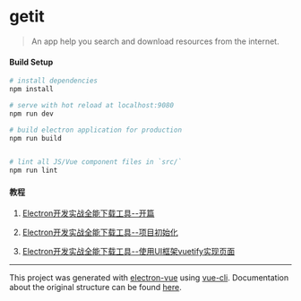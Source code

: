 # getit

> An app help you search and download resources from the internet.

#### Build Setup

``` bash
# install dependencies
npm install

# serve with hot reload at localhost:9080
npm run dev

# build electron application for production
npm run build


# lint all JS/Vue component files in `src/`
npm run lint

```
#### 教程

1. [Electron开发实战全能下载工具--开篇](https://github.com/xyyima/getit/blob/master/tutorial/1.md)

2. [Electron开发实战全能下载工具--项目初始化](https://github.com/xyyima/getit/blob/master/tutorial/2.md)

3. [Electron开发实战全能下载工具--使用UI框架vuetify实现页面](https://github.com/xyyima/getit/blob/master/tutorial/3.md)
---
This project was generated with [electron-vue](https://github.com/SimulatedGREG/electron-vue) using [vue-cli](https://github.com/vuejs/vue-cli). Documentation about the original structure can be found [here](https://simulatedgreg.gitbooks.io/electron-vue/content/index.html).
